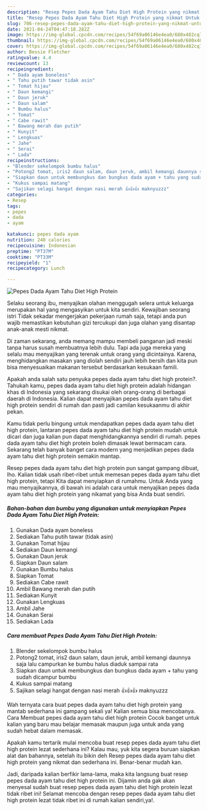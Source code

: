 ```yaml
---
description: "Resep Pepes Dada Ayam Tahu Diet High Protein yang nikmat Untuk Jualan"
title: "Resep Pepes Dada Ayam Tahu Diet High Protein yang nikmat Untuk Jualan"
slug: 706-resep-pepes-dada-ayam-tahu-diet-high-protein-yang-nikmat-untuk-jualan
date: 2021-04-24T04:47:18.282Z
image: https://img-global.cpcdn.com/recipes/54f69a06146e4ea0/680x482cq70/pepes-dada-ayam-tahu-diet-high-protein-foto-resep-utama.jpg
thumbnail: https://img-global.cpcdn.com/recipes/54f69a06146e4ea0/680x482cq70/pepes-dada-ayam-tahu-diet-high-protein-foto-resep-utama.jpg
cover: https://img-global.cpcdn.com/recipes/54f69a06146e4ea0/680x482cq70/pepes-dada-ayam-tahu-diet-high-protein-foto-resep-utama.jpg
author: Bessie Fletcher
ratingvalue: 4.4
reviewcount: 13
recipeingredient:
- " Dada ayam boneless"
- " Tahu putih tawar tidak asin"
- " Tomat hijau"
- " Daun kemangi"
- " Daun jeruk"
- " Daun salam"
- " Bumbu halus"
- " Tomat"
- " Cabe rawit"
- " Bawang merah dan putih"
- " Kunyit"
- " Lengkuas"
- " Jahe"
- " Serai"
- " Lada"
recipeinstructions:
- "Blender sekelompok bumbu halus"
- "Potong2 tomat, iris2 daun salam, daun jeruk, ambil kemangi daunnya saja lalu campurkan ke bumbu halus diaduk sampai rata"
- "Siapkan daun untuk membungkus dan bungkus dada ayam + tahu yang sudah dicampur bumbu"
- "Kukus sampai matang"
- "Sajikan selagi hangat dengan nasi merah 👍👍👍 maknyuzzz"
categories:
- Resep
tags:
- pepes
- dada
- ayam

katakunci: pepes dada ayam 
nutrition: 240 calories
recipecuisine: Indonesian
preptime: "PT37M"
cooktime: "PT33M"
recipeyield: "1"
recipecategory: Lunch

---
```



![Pepes Dada Ayam Tahu Diet High Protein](https://img-global.cpcdn.com/recipes/54f69a06146e4ea0/680x482cq70/pepes-dada-ayam-tahu-diet-high-protein-foto-resep-utama.jpg)

Selaku seorang ibu, menyajikan olahan menggugah selera untuk keluarga merupakan hal yang mengasyikan untuk kita sendiri. Kewajiban seorang istri Tidak sekadar mengerjakan pekerjaan rumah saja, tetapi anda pun wajib memastikan kebutuhan gizi tercukupi dan juga olahan yang disantap anak-anak mesti nikmat.

Di zaman  sekarang, anda memang mampu membeli panganan jadi meski tanpa harus susah membuatnya lebih dulu. Tapi ada juga mereka yang selalu mau menyajikan yang terenak untuk orang yang dicintainya. Karena, menghidangkan masakan yang diolah sendiri jauh lebih bersih dan kita pun bisa menyesuaikan makanan tersebut berdasarkan kesukaan famili. 



Apakah anda salah satu penyuka pepes dada ayam tahu diet high protein?. Tahukah kamu, pepes dada ayam tahu diet high protein adalah hidangan khas di Indonesia yang sekarang disukai oleh orang-orang di berbagai daerah di Indonesia. Kalian dapat menyajikan pepes dada ayam tahu diet high protein sendiri di rumah dan pasti jadi camilan kesukaanmu di akhir pekan.

Kamu tidak perlu bingung untuk mendapatkan pepes dada ayam tahu diet high protein, lantaran pepes dada ayam tahu diet high protein mudah untuk dicari dan juga kalian pun dapat menghidangkannya sendiri di rumah. pepes dada ayam tahu diet high protein boleh dimasak lewat bermacam cara. Sekarang telah banyak banget cara modern yang menjadikan pepes dada ayam tahu diet high protein semakin mantap.

Resep pepes dada ayam tahu diet high protein pun sangat gampang dibuat, lho. Kalian tidak usah ribet-ribet untuk memesan pepes dada ayam tahu diet high protein, tetapi Kita dapat menyiapkan di rumahmu. Untuk Anda yang mau menyajikannya, di bawah ini adalah cara untuk menyajikan pepes dada ayam tahu diet high protein yang nikamat yang bisa Anda buat sendiri.

<!--inarticleads1-->

##### Bahan-bahan dan bumbu yang digunakan untuk menyiapkan Pepes Dada Ayam Tahu Diet High Protein:

1. Gunakan  Dada ayam boneless
1. Sediakan  Tahu putih tawar (tidak asin)
1. Gunakan  Tomat hijau
1. Sediakan  Daun kemangi
1. Gunakan  Daun jeruk
1. Siapkan  Daun salam
1. Gunakan  Bumbu halus
1. Siapkan  Tomat
1. Sediakan  Cabe rawit
1. Ambil  Bawang merah dan putih
1. Sediakan  Kunyit
1. Gunakan  Lengkuas
1. Ambil  Jahe
1. Gunakan  Serai
1. Sediakan  Lada




<!--inarticleads2-->

##### Cara membuat Pepes Dada Ayam Tahu Diet High Protein:

1. Blender sekelompok bumbu halus
1. Potong2 tomat, iris2 daun salam, daun jeruk, ambil kemangi daunnya saja lalu campurkan ke bumbu halus diaduk sampai rata
1. Siapkan daun untuk membungkus dan bungkus dada ayam + tahu yang sudah dicampur bumbu
1. Kukus sampai matang
1. Sajikan selagi hangat dengan nasi merah 👍👍👍 maknyuzzz




Wah ternyata cara buat pepes dada ayam tahu diet high protein yang mantab sederhana ini gampang sekali ya! Kalian semua bisa mencobanya. Cara Membuat pepes dada ayam tahu diet high protein Cocok banget untuk kalian yang baru mau belajar memasak maupun juga untuk anda yang sudah hebat dalam memasak.

Apakah kamu tertarik mulai mencoba buat resep pepes dada ayam tahu diet high protein lezat sederhana ini? Kalau mau, yuk kita segera buruan siapkan alat dan bahannya, setelah itu bikin deh Resep pepes dada ayam tahu diet high protein yang nikmat dan sederhana ini. Benar-benar mudah kan. 

Jadi, daripada kalian berfikir lama-lama, maka kita langsung buat resep pepes dada ayam tahu diet high protein ini. Dijamin anda gak akan menyesal sudah buat resep pepes dada ayam tahu diet high protein lezat tidak ribet ini! Selamat mencoba dengan resep pepes dada ayam tahu diet high protein lezat tidak ribet ini di rumah kalian sendiri,ya!.

